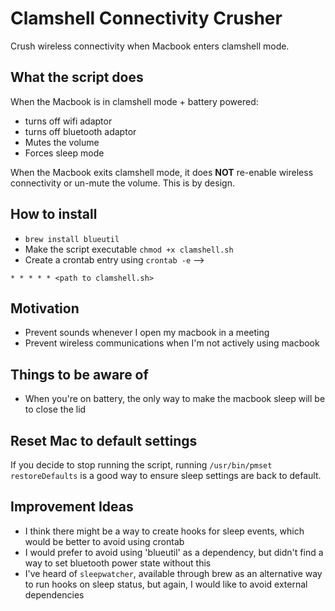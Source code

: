 # Clamshell Connectivity Crusher

Crush wireless connectivity when Macbook enters clamshell mode.

## What the script does

When the Macbook is in clamshell mode + battery powered:

- turns off wifi adaptor
- turns off bluetooth adaptor
- Mutes the volume
- Forces sleep mode

When the Macbook exits clamshell mode, it does **NOT** re-enable wireless connectivity or un-mute the volume. This is by design.

## How to install

- `brew install blueutil`
- Make the script executable `chmod +x clamshell.sh`
- Create a crontab entry using `crontab -e` --> 
```
* * * * * <path to clamshell.sh>
```
## Motivation

- Prevent sounds whenever I open my macbook in a meeting
- Prevent wireless communications when I'm not actively using macbook

## Things to be aware of

- When you're on battery, the only way to make the macbook sleep will be to close the lid

## Reset Mac to default settings

If you decide to stop running the script, running `/usr/bin/pmset restoreDefaults` is a good way to ensure sleep settings are back to default.

## Improvement Ideas

- I think there might be a way to create hooks for sleep events, which would be better to avoid using crontab
- I would prefer to avoid using 'blueutil' as a dependency, but didn't find a way to set bluetooth power state without this
- I've heard of `sleepwatcher`, available through brew as an alternative way to run hooks on sleep status, but again, I would like to avoid external dependencies
